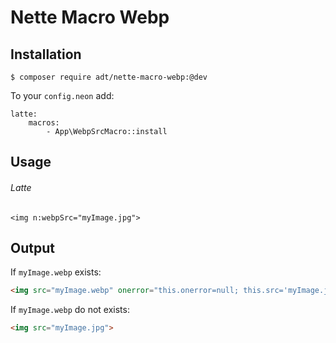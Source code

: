 Nette Macro Webp
=========

Installation
---------

`$ composer require adt/nette-macro-webp:@dev`

To your `config.neon` add:

```neon
latte:
	macros:
		- App\WebpSrcMacro::install
```

Usage
---------

###### Latte

```latte
<img n:webpSrc="myImage.jpg">
```

Output
---------

If `myImage.webp` exists:

```html
<img src="myImage.webp" onerror="this.onerror=null; this.src='myImage.jpg'">
```

If `myImage.webp` do not exists:

```html
<img src="myImage.jpg">
```


